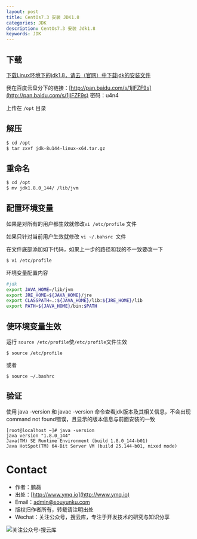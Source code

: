```yaml
---
layout: post
title: CentOs7.3 安装 JDK1.8
categories: JDK
description: CentOs7.3 安装 Jdk1.8
keywords: JDK
---
```


## 下载

[下载Linux环境下的jdk1.8，请去（官网）中下载jdk的安装文件](http://www.oracle.com/technetwork/java/javase/downloads/jdk8-downloads-2133151.html)


我在百度云盘分下的链接：[http://pan.baidu.com/s/1jIFZF9s](http://pan.baidu.com/s/1jIFZF9s) 密码：u4n4

上传在 `/opt` 目录

## 解压

```sh
$ cd /opt
$ tar zxvf jdk-8u144-linux-x64.tar.gz
```

## 重命名

```sh
$ cd /opt
$ mv jdk1.8.0_144/ /lib/jvm
```

## 配置环境变量

如果是对所有的用户都生效就修改`vi /etc/profile` 文件

如果只针对当前用户生效就修改 `vi ~/.bahsrc `文件

在文件底部添加如下代码，如果上一步的路径和我的不一致要改一下

```sh
$ vi /etc/profile
```
环境变量配置内容

```sh
#jdk
export JAVA_HOME=/lib/jvm
export JRE_HOME=${JAVA_HOME}/jre   
export CLASSPATH=.:${JAVA_HOME}/lib:${JRE_HOME}/lib   
export PATH=${JAVA_HOME}/bin:$PATH 
```

## 使环境变量生效

运行 `source /etc/profile`使`/etc/profile`文件生效

```
$ source /etc/profile
```
或者
```
$ source ~/.bashrc
```

## 验证

使用 java -version 和 javac -version 命令查看jdk版本及其相关信息，不会出现command not found错误，且显示的版本信息与前面安装的一致

```
[root@localhost ~]# java -version
java version "1.8.0_144"
Java(TM) SE Runtime Environment (build 1.8.0_144-b01)
Java HotSpot(TM) 64-Bit Server VM (build 25.144-b01, mixed mode)
```

# Contact

 - 作者：鹏磊  
 - 出处：[http://www.ymq.io](http://www.ymq.io)  
 - Email：[admin@souyunku.com](admin@souyunku.com)  
 - 版权归作者所有，转载请注明出处
 - Wechat：关注公众号，搜云库，专注于开发技术的研究与知识分享
 
![关注公众号-搜云库](http://www.ymq.io/images/souyunku.png "搜云库")